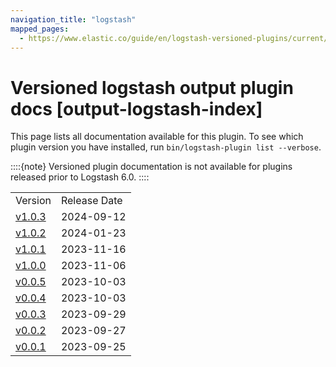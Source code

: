 ```yaml
---
navigation_title: "logstash"
mapped_pages:
  - https://www.elastic.co/guide/en/logstash-versioned-plugins/current/output-logstash-index.html
---
```


# Versioned logstash output plugin docs [output-logstash-index]


This page lists all documentation available for this plugin.  To see which plugin version you have installed, run `bin/logstash-plugin list --verbose`.

::::{note}
Versioned plugin documentation is not available for plugins released prior to Logstash 6.0.
::::


|     |     |
| --- | --- |
| Version | Release Date |
| [v1.0.3](v1-0-3-plugins-outputs-logstash.md) | 2024-09-12 |
| [v1.0.2](v1-0-2-plugins-outputs-logstash.md) | 2024-01-23 |
| [v1.0.1](v1-0-1-plugins-outputs-logstash.md) | 2023-11-16 |
| [v1.0.0](v1-0-0-plugins-outputs-logstash.md) | 2023-11-06 |
| [v0.0.5](v0-0-5-plugins-outputs-logstash.md) | 2023-10-03 |
| [v0.0.4](v0-0-4-plugins-outputs-logstash.md) | 2023-10-03 |
| [v0.0.3](v0-0-3-plugins-outputs-logstash.md) | 2023-09-29 |
| [v0.0.2](v0-0-2-plugins-outputs-logstash.md) | 2023-09-27 |
| [v0.0.1](v0-0-1-plugins-outputs-logstash.md) | 2023-09-25 |










